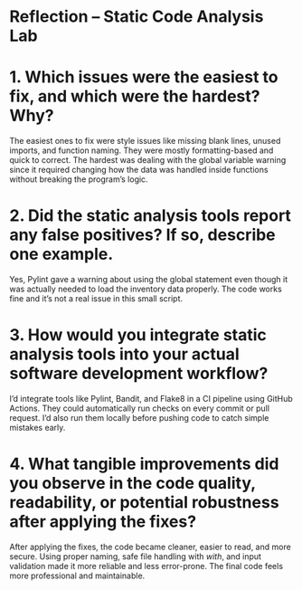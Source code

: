 # Reflection – Static Code Analysis Lab

# 1. Which issues were the easiest to fix, and which were the hardest? Why?
The easiest ones to fix were style issues like missing blank lines, unused imports, and function naming. They were mostly formatting-based and quick to correct.
The hardest was dealing with the global variable warning since it required changing how the data was handled inside functions without breaking the program’s logic.

# 2. Did the static analysis tools report any false positives? If so, describe one example.
Yes, Pylint gave a warning about using the global statement even though it was actually needed to load the inventory data properly. The code works fine and it’s not a real issue in this small script.

# 3. How would you integrate static analysis tools into your actual software development workflow?
I’d integrate tools like Pylint, Bandit, and Flake8 in a CI pipeline using GitHub Actions. They could automatically run checks on every commit or pull request. I’d also run them locally before pushing code to catch simple mistakes early.

# 4. What tangible improvements did you observe in the code quality, readability, or potential robustness after applying the fixes?
After applying the fixes, the code became cleaner, easier to read, and more secure. Using proper naming, safe file handling with _with_, and input validation made it more reliable and less error-prone. The final code feels more professional and maintainable.